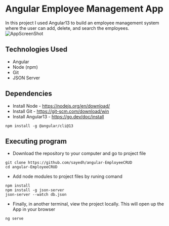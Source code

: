 # Angular Employee Management App
In this project I used Angular13 to build an employee management system where the user can add, delete, and search the employees. 
![AppScreenShot](https://user-images.githubusercontent.com/30685241/177221278-2be24f2d-80b2-42d4-9bfa-9b27b5847d94.jpg)

## Technologies Used
* Angular
* Node (npm)
* Git
* JSON Server


## Dependencies
* Install Node - https://nodejs.org/en/download/
* Install Git - https://git-scm.com/download/win
* Install Angular13 - https://go.dev/doc/install
```
npm install -g @angular/cli@13
```

## Executing program
* Download the repository to your computer and go to project file
```
git clone https://github.com/sayedh/angular-EmployeeCRUD
cd angular-EmployeeCRUD
```
* Add node modules to project files by runing comand
```
npm install
npm install -g json-server
json-server --watch db.json

```
* Finally, in another terminal, view the project locally. This will open up the App in your browser
```
ng serve
```


